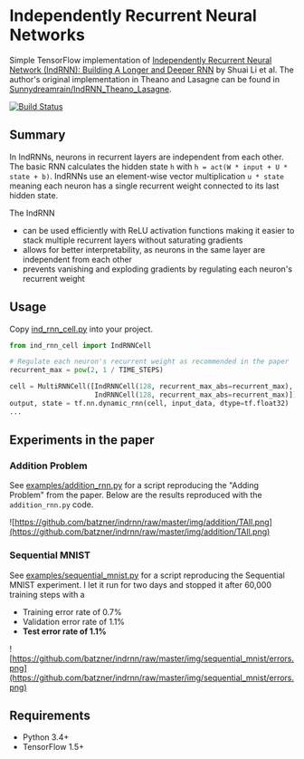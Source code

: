 # Independently Recurrent Neural Networks

Simple TensorFlow implementation of [Independently Recurrent Neural Network (IndRNN): Building A Longer and Deeper RNN](https://arxiv.org/pdf/1803.04831.pdf) by Shuai Li et al. The author's original implementation in Theano and Lasagne can be found in [Sunnydreamrain/IndRNN_Theano_Lasagne](https://github.com/Sunnydreamrain/IndRNN_Theano_Lasagne).

[![Build Status](https://travis-ci.com/batzner/indrnn.svg?branch=master)](https://travis-ci.com/batzner/indrnn)

## Summary

In IndRNNs, neurons in recurrent layers are independent from each other. The basic RNN calculates the hidden state `h` with `h = act(W * input + U * state + b)`. IndRNNs use an element-wise vector multiplication `u * state` meaning each neuron has a single recurrent weight connected to its last hidden state. 

The IndRNN 
- can be used efficiently with ReLU activation functions making it easier to stack multiple recurrent layers without saturating gradients
- allows for better interpretability, as neurons in the same layer are independent from each other
- prevents vanishing and exploding gradients by regulating each neuron's recurrent weight

## Usage

Copy [ind_rnn_cell.py](https://github.com/batzner/indrnn/blob/master/ind_rnn_cell.py) into your project.

```python
from ind_rnn_cell import IndRNNCell

# Regulate each neuron's recurrent weight as recommended in the paper
recurrent_max = pow(2, 1 / TIME_STEPS)

cell = MultiRNNCell([IndRNNCell(128, recurrent_max_abs=recurrent_max),
                     IndRNNCell(128, recurrent_max_abs=recurrent_max)])
output, state = tf.nn.dynamic_rnn(cell, input_data, dtype=tf.float32)
...
```
## Experiments in the paper

### Addition Problem

See [examples/addition_rnn.py](https://github.com/batzner/indrnn/blob/master/examples/addition_rnn.py) for a script reproducing the "Adding Problem" from the paper. Below are the results reproduced with the `addition_rnn.py` code.

![https://github.com/batzner/indrnn/raw/master/img/addition/TAll.png](https://github.com/batzner/indrnn/raw/master/img/addition/TAll.png)
 
### Sequential MNIST

See [examples/sequential_mnist.py](https://github.com/batzner/indrnn/blob/master/examples/sequential_mnist.py) for a script reproducing the Sequential MNIST experiment. I let it run for two days and stopped it after 60,000 training steps with a

- Training error rate of 0.7%
- Validation error rate of 1.1%
- **Test error rate of 1.1%**

![https://github.com/batzner/indrnn/raw/master/img/sequential_mnist/errors.png](https://github.com/batzner/indrnn/raw/master/img/sequential_mnist/errors.png)


## Requirements
- Python 3.4+
- TensorFlow 1.5+
